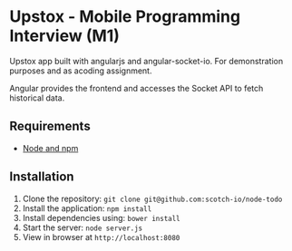 # Upstox - Mobile Programming Interview (M1)

Upstox app built with angularjs and angular-socket-io. For demonstration purposes and as acoding assignment.

Angular provides the frontend and accesses the Socket API to fetch historical data.

## Requirements

- [Node and npm](http://nodejs.org)

## Installation

1. Clone the repository: `git clone git@github.com:scotch-io/node-todo`
2. Install the application: `npm install`
2. Install dependencies using: `bower install`
3. Start the server: `node server.js`
4. View in browser at `http://localhost:8080`

